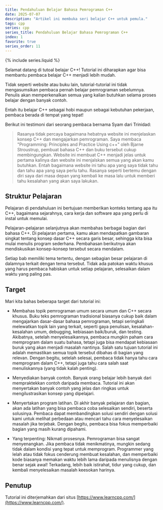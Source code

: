 ```yaml
---
title: Pendahuluan Belajar Bahasa Pemrograman C++
date: 2025-07-07
description: "Artikel ini membuka seri belajar C++ untuk pemula."
tags: cpp
series: cpp
series_title: Pendahuluan Belajar Bahasa Pemrograman C++
index: 1
favorite: true
series_order: 11
---
```


{% include series.liquid %}

Selamat datang di tutoal belajar C++! Tutorial ini diharapkan agar bisa membantu pembaca belajar C++ menjadi lebih mudah. 

Tidak seperti website atau buku lain, tutorial-tutorial ini tidak mengasumsikan pembaca pernah belajar pemrograman sebelumnya. Penulis akan memperkenalkan semua yang kalian butuhkan selama proses belajar dengan banyak contoh. 

Entah itu belajar C++ sebagai hobi maupun sebagai kebutuhan pekerjaan, pembaca berada di tempat yang tepat!

Berikut ini testimoni dari seorang pembaca bernama Syam dari Trinidad:

> Rasanya tidak percaya bagaimana hebatnya website ini menjelaskan konsep C++ dan mengajarkan pemrograman. Saya membaca "Programming: Principles and Practice Using c++" oleh Bjarne Stroustrup, pembuat bahasa C++ dan buku tersebut cukup membingungkan. Website ini membuat C++ menjadi jelas untuk pertama kalinya dan website ini menjalskan semua yang akan kamu butuhkan. Entah bagaimana website ini tahu apa yang saya tidak tahu dan tahu apa yang saya perlu tahu. Rasanya seperti bertemu dengan diri saya dari masa depan yang kembali ke masa lalu untuk memberi tahu kesalahan yang akan saya lakukan. 

## Struktur Pelajaran

Pelajaran di pendahuluan ini bertujuan memberikan konteks tentang apa itu C++, bagaimana sejarahnya, cara kerja dan software apa yang perlu di instal untuk memulai.

Pelajaran-pelajaran selanjutnya akan membahas berbagai bagian dari bahasa C++. Di pelajaran pertama, kamu akan mendapatkan gambaran singkat tentang konsep dasar C++ secara garis besar, sehingga kita bisa mulai menulis program sederhana. Pembahasan berikutnya akan mendiskusikan konsep-konsep tersebut secara mendalam.

Setiap bab memiliki tema tertentu, dengan sebagian besar pelajaran di dalamnya terkait dengan tema tersebut. Tidak ada patokan waktu khusus yang harus pembaca habiskan untuk setiap pelajaran, selesaikan dalam waktu yang paling pas.

## Target

Mari kita bahas beberapa target dari tutorial ini:

- Membahas topik pemrograman umum secara umum dan C++ secara khusus. Buku teks pemrograman tradisional biasanya cukup baik dalam mengajarkan dasar-dasar bahasa pemrograman, tetapi seringkali melewatkan topik lain yang terkait, seperti gaya penulisan, kesalahan-kesalahan umum, debugging, kebiasaan baik/buruk, dan testing. Akibatnya, setelah menyelesaikannya, pembaca mungkin paham cara memprogram dalam suatu bahasa, tetapi juga bisa mendapat kebiasaan buruk yang akan menjadi masalah nantinya. Salah satu tujuan tutorial ini adalah memastikan semua topik tersebut dibahas di bagian yang relevan. Dengan begitu, setelah selesai, pembaca tidak hanya tahu cara memprogram dalam C++, tetapi juga tahu cara salah saat menuliskannya (yang tidak kalah penting).

- Menyediakan banyak contoh. Banyak orang belajar lebih banyak dari mempraktekkan contoh daripada membaca. Tutorial ini akan menyertakan banyak contoh yang jelas dan ringkas untuk mengilustrasikan konsep yang dipelajari. 

- Menyertakan program latihan. Di akhir banyak pelajaran dan bagian, akan ada latihan yang bisa pembaca coba selesaikan sendiri, beserta solusinya. Pembaca dapat membandingkan solusi sendiri dengan solusi kami untuk melihat perbedaan atau mencari tahu cara menyelesaikan masalah jika terjebak. Dengan begitu, pembaca bisa fokus memperbaiki bagian yang masih kurang dipahami.

- Yang terpenting: Nikmati prosesnya. Pemrograman bisa sangat menyenangkan. Jika pembaca tidak menikmatinya, mungkin sedang tidak dalam kondisi yang tepat untuk memprogram. Programmer yang lelah atau tidak fokus cenderung membuat kesalahan, dan memperbaiki kode biasanya memakan waktu lebih lama daripada menulisnya dengan benar sejak awal! Terkadang, lebih baik istirahat, tidur yang cukup, dan kembali menyelesaikan masalah keesokan harinya.

## Penutup

Tutorial ini diterjemahkan dari situs [https://www.learncpp.com/](https://www.learncpp.com/).